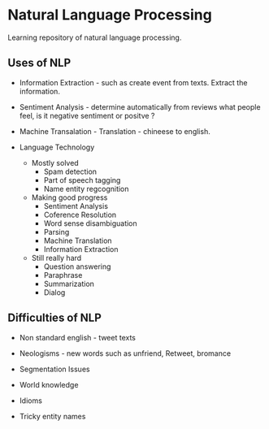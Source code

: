 # Natural Language Processing
Learning repository of natural language processing.

## Uses of NLP

* Information Extraction - such as create event from texts. Extract the information.

* Sentiment Analysis - determine automatically from reviews what people feel, is it negative sentiment or positve ?

* Machine Transalation - Translation - chineese to english. 

* Language Technology
  * Mostly solved 
    * Spam detection
    * Part of speech tagging
    * Name entity regcognition
  * Making good progress
    * Sentiment Analysis
    * Coference Resolution
    * Word sense disambiguation
    * Parsing
    * Machine Translation
    * Information Extraction
  * Still really hard
    * Question answering
    * Paraphrase
    * Summarization
    * Dialog
    
## Difficulties of NLP

* Non standard english - tweet texts

* Neologisms - new words such as unfriend, Retweet, bromance

* Segmentation Issues 

* World knowledge

* Idioms

* Tricky entity names


